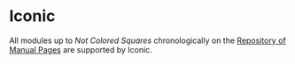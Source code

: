 # Iconic

All modules up to _Not Colored Squares_ chronologically on the [Repository of Manual Pages](https://ktane.timwi.de/) are supported by Iconic.
